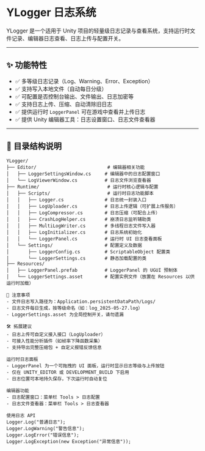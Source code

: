 # YLogger 日志系统

YLogger 是一个适用于 Unity 项目的轻量级日志记录与查看系统，支持运行时文件记录、编辑器日志查看、日志上传与配置开关。

---

## ✨ 功能特性

- ✅ 多等级日志记录（Log、Warning、Error、Exception）
- ✅ 支持写入本地文件（自动每日分级）
- ✅ 可配置是否控制台输出、文件输出、日志加密等
- ✅ 支持日志上传、压缩、自动清除旧日志
- ✅ 提供运行时 `LoggerPanel` 可在游戏中查看并上传日志
- ✅ 提供 Unity 编辑器工具：日志设置窗口、日志文件查看器

---

## 📁 目录结构说明

```text
YLogger/
├── Editor/                          # 编辑器相关功能
│   ├── LoggerSettingsWindow.cs     # 编辑器中的日志配置窗口
│   └── LogViewerWindow.cs          # 日志文件浏览查看器
├── Runtime/                         # 运行时核心逻辑与配置
│   ├── Scripts/                     # 运行时日志功能脚本
│   │   ├── Logger.cs               # 日志统一封装入口
│   │   ├── LogUploader.cs          # 日志上传逻辑（可扩展上传服务）
│   │   ├── LogCompressor.cs        # 日志压缩（可配合上传）
│   │   ├── CrashLogHelper.cs       # 崩溃日志监听辅助类
│   │   ├── MultiLogWriter.cs       # 多线程日志文件写入器
│   │   ├── LogInitializer.cs       # 日志系统初始化
│   │   └── LoggerPanel.cs          # 运行时 UI 日志查看面板
│   └── Settings/                   # 配置定义及数据
│       ├── LoggerConfig.cs         # ScriptableObject 配置类
│       └── LoggerSettings.cs       # 静态加载配置的类
├── Resources/
│   ├── LoggerPanel.prefab          # LoggerPanel 的 UGUI 预制体
│   └── LoggerSettings.asset        # 配置实例文件（放置在 Resources 以供运行时加载）

📌 注意事项
- 文件日志写入路径为：Application.persistentDataPath/Logs/
- 日志文件每日生成，按等级命名（如：log_2025-05-27.log）
- LoggerSettings.asset 为全局控制开关，请勿遗漏

🛠️ 拓展建议
- 日志上传可自定义接入接口（LogUploader）
- 可接入性能分析插件（如帧率下降函数采集）
- 支持导出完整压缩包 + 自定义报错反馈信息

运行时日志面板
- LoggerPanel 为一个可拖拽的 UI 面板，运行时显示日志等级与上传按钮
- 仅在 UNITY_EDITOR 或 DEVELOPMENT_BUILD 下启用
- 日志位置可本地持久保存，下次运行时自动复位

编辑器功能
- 日志配置窗口：菜单栏 Tools > 日志配置
- 日志文件查看器：菜单栏 Tools > 日志查看器

使用日志 API
Logger.Log("普通日志");
Logger.LogWarning("警告信息");
Logger.LogError("错误信息");
Logger.LogException(new Exception("异常信息"));


